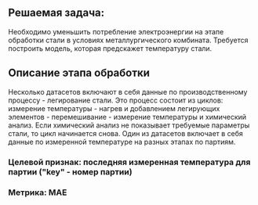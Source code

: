 ## Решаемая задача:
Необходимо уменьшить потребление электроэнергии на этапе обработки стали в условиях металлургического комбината. Требуется построить модель, которая предскажет температуру стали.

## Описание этапа обработки
Несколько датасетов включают в себя данные по производственному процессу - легирование стали. Это процесс состоит из циклов: измерение температуры - нагрев и добавлением легирующих элементов - перемешивание - измерение температуры и химический анализ. Если химический анализ не показывает требуемые параметры стали, то цикл начинается снова. Один из датасетов включает в себя данные по измеренной температуре на разных этапах по партиям.

### Целевой признак: последняя измеренная температура для партии ("key" - номер партии)
### Метрика: MAE
